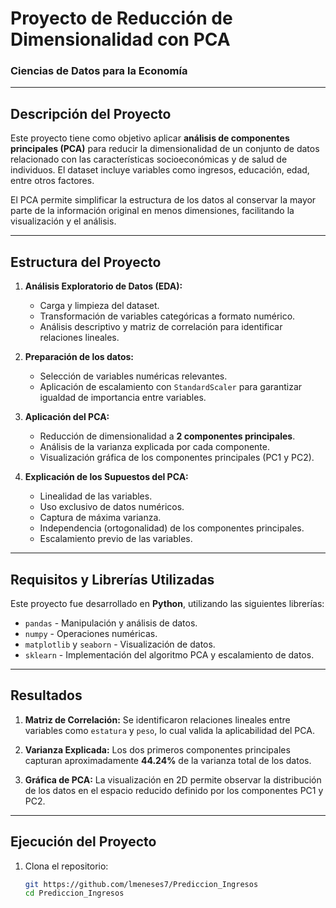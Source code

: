 # Proyecto de Reducción de Dimensionalidad con PCA  
### Ciencias de Datos para la Economía  

---

## **Descripción del Proyecto**

Este proyecto tiene como objetivo aplicar **análisis de componentes principales (PCA)** para reducir la dimensionalidad de un conjunto de datos relacionado con las características socioeconómicas y de salud de individuos. El dataset incluye variables como ingresos, educación, edad, entre otros factores.

El PCA permite simplificar la estructura de los datos al conservar la mayor parte de la información original en menos dimensiones, facilitando la visualización y el análisis.

---

## **Estructura del Proyecto**

1. **Análisis Exploratorio de Datos (EDA):**
   - Carga y limpieza del dataset.
   - Transformación de variables categóricas a formato numérico.
   - Análisis descriptivo y matriz de correlación para identificar relaciones lineales.

2. **Preparación de los datos:**
   - Selección de variables numéricas relevantes.
   - Aplicación de escalamiento con `StandardScaler` para garantizar igualdad de importancia entre variables.

3. **Aplicación del PCA:**
   - Reducción de dimensionalidad a **2 componentes principales**.
   - Análisis de la varianza explicada por cada componente.
   - Visualización gráfica de los componentes principales (PC1 y PC2).

4. **Explicación de los Supuestos del PCA:**
   - Linealidad de las variables.
   - Uso exclusivo de datos numéricos.
   - Captura de máxima varianza.
   - Independencia (ortogonalidad) de los componentes principales.
   - Escalamiento previo de las variables.

---

## **Requisitos y Librerías Utilizadas**

Este proyecto fue desarrollado en **Python**, utilizando las siguientes librerías:

- `pandas` - Manipulación y análisis de datos.
- `numpy` - Operaciones numéricas.
- `matplotlib` y `seaborn` - Visualización de datos.
- `sklearn` - Implementación del algoritmo PCA y escalamiento de datos.

---

## **Resultados**

1. **Matriz de Correlación:**
   Se identificaron relaciones lineales entre variables como `estatura` y `peso`, lo cual valida la aplicabilidad del PCA.

2. **Varianza Explicada:**
   Los dos primeros componentes principales capturan aproximadamente **44.24%** de la varianza total de los datos.

3. **Gráfica de PCA:**
   La visualización en 2D permite observar la distribución de los datos en el espacio reducido definido por los componentes PC1 y PC2.

---

## **Ejecución del Proyecto**

1. Clona el repositorio:
   ```bash
   git https://github.com/lmeneses7/Prediccion_Ingresos
   cd Prediccion_Ingresos
